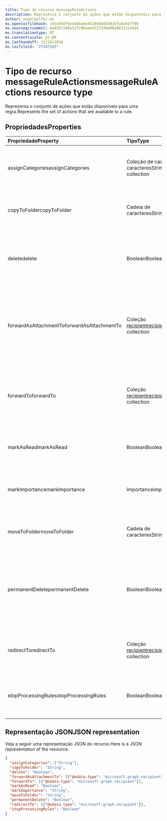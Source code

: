 ```yaml
---
title: Tipo de recurso messageRuleActions
description: Representa o conjunto de ações que estão disponíveis para uma regra.
author: angelgolfer-ms
ms.openlocfilehash: c65e950fbe440ba6e453856b034036fada657f0b
ms.sourcegitcommit: 6a82bf240a3cfc0baabd227349e08a08311e3d44
ms.translationtype: MT
ms.contentlocale: pt-BR
ms.lasthandoff: 12/18/2018
ms.locfileid: "27347345"
---
```

# <a name="messageruleactions-resource-type"></a><span data-ttu-id="9a9ed-103">Tipo de recurso messageRuleActions</span><span class="sxs-lookup"><span data-stu-id="9a9ed-103">messageRuleActions resource type</span></span>


<span data-ttu-id="9a9ed-104">Representa o conjunto de ações que estão disponíveis para uma regra.</span><span class="sxs-lookup"><span data-stu-id="9a9ed-104">Represents the set of actions that are available to a rule.</span></span>

## <a name="properties"></a><span data-ttu-id="9a9ed-105">Propriedades</span><span class="sxs-lookup"><span data-stu-id="9a9ed-105">Properties</span></span>
| <span data-ttu-id="9a9ed-106">Propriedade</span><span class="sxs-lookup"><span data-stu-id="9a9ed-106">Property</span></span>     | <span data-ttu-id="9a9ed-107">Tipo</span><span class="sxs-lookup"><span data-stu-id="9a9ed-107">Type</span></span>   |<span data-ttu-id="9a9ed-108">Descrição</span><span class="sxs-lookup"><span data-stu-id="9a9ed-108">Description</span></span>|
|:---------------|:--------|:----------|
| <span data-ttu-id="9a9ed-109">assignCategories</span><span class="sxs-lookup"><span data-stu-id="9a9ed-109">assignCategories</span></span> | <span data-ttu-id="9a9ed-110">Coleção de cadeia de caracteres</span><span class="sxs-lookup"><span data-stu-id="9a9ed-110">String collection</span></span> | <span data-ttu-id="9a9ed-111">Uma lista de categorias a serem atribuídas a uma mensagem.</span><span class="sxs-lookup"><span data-stu-id="9a9ed-111">A list of categories to be assigned to a message.</span></span> |
| <span data-ttu-id="9a9ed-112">copyToFolder</span><span class="sxs-lookup"><span data-stu-id="9a9ed-112">copyToFolder</span></span> | <span data-ttu-id="9a9ed-113">Cadeia de caracteres</span><span class="sxs-lookup"><span data-stu-id="9a9ed-113">String</span></span> | <span data-ttu-id="9a9ed-114">O ID de uma pasta para a qual uma mensagem deve ser copiada.</span><span class="sxs-lookup"><span data-stu-id="9a9ed-114">The ID of a folder that a message is to be copied to.</span></span> |
| <span data-ttu-id="9a9ed-115">delete</span><span class="sxs-lookup"><span data-stu-id="9a9ed-115">delete</span></span> | <span data-ttu-id="9a9ed-116">Boolean</span><span class="sxs-lookup"><span data-stu-id="9a9ed-116">Boolean</span></span> | <span data-ttu-id="9a9ed-117">Indica se uma mensagem deve ser movida para a pasta Itens Excluídos.</span><span class="sxs-lookup"><span data-stu-id="9a9ed-117">Indicates whether a message should be moved to the Deleted Items folder.</span></span> |
| <span data-ttu-id="9a9ed-118">forwardAsAttachmentTo</span><span class="sxs-lookup"><span data-stu-id="9a9ed-118">forwardAsAttachmentTo</span></span> | <span data-ttu-id="9a9ed-119">Coleção [recipient](recipient.md)</span><span class="sxs-lookup"><span data-stu-id="9a9ed-119">[recipient](recipient.md) collection</span></span> | <span data-ttu-id="9a9ed-120">Os endereços de email dos destinatários para os quais uma mensagem deve ser encaminhada como um anexo.</span><span class="sxs-lookup"><span data-stu-id="9a9ed-120">The email addresses of the recipients to which a message should be forwarded as an attachment.</span></span> |
| <span data-ttu-id="9a9ed-121">forwardTo</span><span class="sxs-lookup"><span data-stu-id="9a9ed-121">forwardTo</span></span> | <span data-ttu-id="9a9ed-122">Coleção [recipient](recipient.md)</span><span class="sxs-lookup"><span data-stu-id="9a9ed-122">[recipient](recipient.md) collection</span></span> | <span data-ttu-id="9a9ed-123">Os endereços de email dos destinatários para os quais uma mensagem deve ser encaminhada.</span><span class="sxs-lookup"><span data-stu-id="9a9ed-123">The email addresses of the recipients to which a message should be forwarded.</span></span> |
| <span data-ttu-id="9a9ed-124">markAsRead</span><span class="sxs-lookup"><span data-stu-id="9a9ed-124">markAsRead</span></span> | <span data-ttu-id="9a9ed-125">Boolean</span><span class="sxs-lookup"><span data-stu-id="9a9ed-125">Boolean</span></span> | <span data-ttu-id="9a9ed-126">Indica se uma mensagem deve ser marcada como lida.</span><span class="sxs-lookup"><span data-stu-id="9a9ed-126">Indicates whether a message should be marked as read.</span></span> |
| <span data-ttu-id="9a9ed-127">markImportance</span><span class="sxs-lookup"><span data-stu-id="9a9ed-127">markImportance</span></span> | <span data-ttu-id="9a9ed-128">importance</span><span class="sxs-lookup"><span data-stu-id="9a9ed-128">importance</span></span> | <span data-ttu-id="9a9ed-129">Define a importância da mensagem, que pode ser: `low`, `normal`, `high`.</span><span class="sxs-lookup"><span data-stu-id="9a9ed-129">Sets the importance of the message, which can be: `low`, `normal`, `high`.</span></span> |
| <span data-ttu-id="9a9ed-130">moveToFolder</span><span class="sxs-lookup"><span data-stu-id="9a9ed-130">moveToFolder</span></span> |  <span data-ttu-id="9a9ed-131">Cadeia de caracteres</span><span class="sxs-lookup"><span data-stu-id="9a9ed-131">String</span></span>| <span data-ttu-id="9a9ed-132">O ID da pasta para a qual uma mensagem será movida.</span><span class="sxs-lookup"><span data-stu-id="9a9ed-132">The ID of the folder that a message will be moved to.</span></span> |
| <span data-ttu-id="9a9ed-133">permanentDelete</span><span class="sxs-lookup"><span data-stu-id="9a9ed-133">permanentDelete</span></span> | <span data-ttu-id="9a9ed-134">Boolean</span><span class="sxs-lookup"><span data-stu-id="9a9ed-134">Boolean</span></span> | <span data-ttu-id="9a9ed-135">Indica se uma mensagem deve ser excluída permanentemente e não salva na pasta Itens Excluídos.</span><span class="sxs-lookup"><span data-stu-id="9a9ed-135">Indicates whether a message should be permanently deleted and not saved to the Deleted Items folder.</span></span> |
| <span data-ttu-id="9a9ed-136">redirectTo</span><span class="sxs-lookup"><span data-stu-id="9a9ed-136">redirectTo</span></span> | <span data-ttu-id="9a9ed-137">Coleção [recipient](recipient.md)</span><span class="sxs-lookup"><span data-stu-id="9a9ed-137">[recipient](recipient.md) collection</span></span> | <span data-ttu-id="9a9ed-138">Os endereços de email ao qual uma mensagem deve ser redirecionada.</span><span class="sxs-lookup"><span data-stu-id="9a9ed-138">The email addresses to which a message should be redirected.</span></span> |
| <span data-ttu-id="9a9ed-139">stopProcessingRules</span><span class="sxs-lookup"><span data-stu-id="9a9ed-139">stopProcessingRules</span></span> | <span data-ttu-id="9a9ed-140">Boolean</span><span class="sxs-lookup"><span data-stu-id="9a9ed-140">Boolean</span></span> | <span data-ttu-id="9a9ed-141">Indica se regras subsequentes devem ser avaliadas.</span><span class="sxs-lookup"><span data-stu-id="9a9ed-141">Indicates whether subsequent rules should be evaluated.</span></span> |

## <a name="json-representation"></a><span data-ttu-id="9a9ed-142">Representação JSON</span><span class="sxs-lookup"><span data-stu-id="9a9ed-142">JSON representation</span></span>
<span data-ttu-id="9a9ed-143">Veja a seguir uma representação JSON do recurso.</span><span class="sxs-lookup"><span data-stu-id="9a9ed-143">Here is a JSON representation of the resource.</span></span>

<!-- {
  "blockType": "resource",
  "optionalProperties": [
   ],
  "@odata.type": "microsoft.graph.messageRuleActions"
}-->

```json
{
  "assignCategories": ["String"],
  "copyToFolder": "String",
  "delete": "Boolean",
  "forwardAsAttachmentTo": [{"@odata.type": "microsoft.graph.recipient"}],
  "forwardTo": [{"@odata.type": "microsoft.graph.recipient"}],
  "markAsRead": "Boolean",
  "markImportance": "String",
  "moveToFolder": "String",
  "permanentDelete": "Boolean",
  "redirectTo": [{"@odata.type": "microsoft.graph.recipient"}],
  "stopProcessingRules": "Boolean"
}

```

<!-- uuid: 8fcb5dbc-d5aa-4681-8e31-b001d5168d79
2015-10-25 14:57:30 UTC -->
<!-- {
  "type": "#page.annotation",
  "description": "messageRuleActions resource",
  "keywords": "",
  "section": "documentation",
  "tocPath": ""
}-->